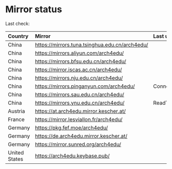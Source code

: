 <script src="./time.js"></script>
# Mirror status
Last check: <script type="text/javascript">localize(1673090091.2067459);</script>

|Country|Mirror|Last update|
|:------|:-----|:----------|
|China|https://mirrors.tuna.tsinghua.edu.cn/arch4edu/|<script type="text/javascript">localize(1673073110);</script>|
|China|https://mirrors.aliyun.com/arch4edu/|<script type="text/javascript">localize(1673029985);</script>|
|China|https://mirrors.bfsu.edu.cn/arch4edu/|<script type="text/javascript">localize(1673073110);</script>|
|China|https://mirror.iscas.ac.cn/arch4edu/|<script type="text/javascript">localize(1673073110);</script>|
|China|https://mirrors.nju.edu.cn/arch4edu/|<script type="text/javascript">localize(1673029985);</script>|
|China|https://mirrors.pinganyun.com/arch4edu/|ConnectTimeout|
|China|https://mirrors.sau.edu.cn/arch4edu/|<script type="text/javascript">localize(1671258899);</script>|
|China|https://mirrors.ynu.edu.cn/arch4edu/|ReadTimeout|
|Austria|https://at.arch4edu.mirror.kescher.at/|<script type="text/javascript">localize(1673073110);</script>|
|France|https://mirror.lesviallon.fr/arch4edu/|<script type="text/javascript">localize(1673029985);</script>|
|Germany|https://pkg.fef.moe/arch4edu/|<script type="text/javascript">localize(1673073110);</script>|
|Germany|https://de.arch4edu.mirror.kescher.at/|<script type="text/javascript">localize(1673073110);</script>|
|Germany|https://mirror.sunred.org/arch4edu/|<script type="text/javascript">localize(1673073110);</script>|
|United States|https://arch4edu.keybase.pub/|<script type="text/javascript">localize(1673029985);</script>|

<script src="./tablefilter/tablefilter.js"></script>
<script src="./table.js"></script>